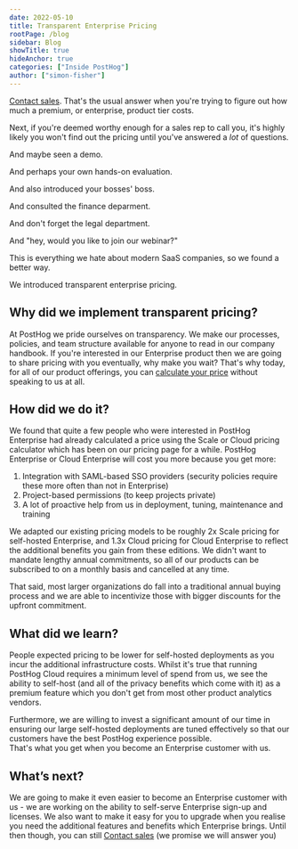 ```yaml
---
date: 2022-05-10
title: Transparent Enterprise Pricing
rootPage: /blog
sidebar: Blog
showTitle: true
hideAnchor: true
categories: ["Inside PostHog"]
author: ["simon-fisher"]
---
```


[Contact sales](/signup/self-host/get-in-touch?plan=enterprise#contact). That's the usual answer when you're trying to figure out how much a premium, or enterprise, product tier costs. 

Next, if you're deemed worthy enough for a sales rep to call you, it's highly likely you won't find out the pricing until you've answered a _lot_ of questions.

And maybe seen a demo.

And perhaps your own hands-on evaluation.  

And also introduced your bosses' boss. 

And consulted the finance deparment.

And don't forget the legal department.

And "hey, would you like to join our webinar?"

This is everything we hate about modern SaaS companies, so we found a better way.

We introduced transparent enterprise pricing.


##  Why did we implement transparent pricing?

At PostHog we pride ourselves on transparency.  We make our processes, policies, and team structure available for anyone
to read in our company handbook.  If you're interested in our Enterprise product then we are going to share pricing with
you eventually, why make you wait?  That's why today, for all of our product offerings, you can 
[calculate your price](/pricing) without speaking to us at all.

## How did we do it?

We found that quite a few people who were interested in PostHog Enterprise had already calculated a price using the 
Scale or Cloud pricing calculator which has been on our pricing page for a while.  PostHog Enterprise or Cloud Enterprise
will cost you more because you get more:

1. Integration with SAML-based SSO providers (security policies require these more often than not in Enterprise)
2. Project-based permissions (to keep projects private)
3. A lot of proactive help from us in deployment, tuning, maintenance and training

We adapted our existing pricing models to be roughly 2x Scale pricing for self-hosted Enterprise, and 1.3x Cloud pricing
for Cloud Enterprise to reflect the additional benefits you gain from these editions.  We didn't want to mandate lengthy
annual commitments, so all of our products can be subscribed to on a monthly basis and cancelled at any time.

That said, most larger organizations do fall into a traditional annual buying process and we are able to incentivize 
those with bigger discounts for the upfront commitment.

## What did we learn?

People expected pricing to be lower for self-hosted deployments as you incur the additional infrastructure 
costs. Whilst it's true that running PostHog Cloud requires a minimum level of spend from us, we see the ability to 
self-host (and all of the privacy benefits which come with it) as a premium feature which you don't get from most 
other product analytics vendors.

Furthermore, we are willing to invest a significant amount of our time in ensuring our large self-hosted 
deployments are tuned effectively so that our customers have the best PostHog experience possible.  
That's what you get when you become an Enterprise customer with us.

## What’s next?

We are going to make it even easier to become an Enterprise customer with us - we are working on the ability to self-serve 
Enterprise sign-up and licenses.  We also want to make it easy for you to upgrade when you realise you need the 
additional features and benefits which Enterprise brings.  Until then though, you can still
[Contact sales](/signup/self-host/get-in-touch?plan=enterprise#contact) (we promise we will answer you)
